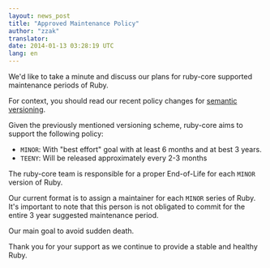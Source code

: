 ```yaml
---
layout: news_post
title: "Approved Maintenance Policy"
author: "zzak"
translator:
date: 2014-01-13 03:28:19 UTC
lang: en
---
```


We'd like to take a minute and discuss our plans for ruby-core supported maintenance periods of Ruby.

For context, you should read our recent policy changes for [semantic versioning](/en/news/2013/12/21/semantic-versioning-after-2-1-0).

Given the previously mentioned versioning scheme, ruby-core aims to support the following policy:

  * `MINOR`: With "best effort" goal with at least 6 months and at best 3 years.
  * `TEENY`: Will be released approximately every 2-3 months

The ruby-core team is responsible for a proper End-of-Life for each `MINOR` version of Ruby.

Our current format is to assign a maintainer for each `MINOR` series of Ruby. It's important to note that this person is not obligated to commit for the entire 3 year suggested maintenance period.

Our main goal to avoid sudden death.

Thank you for your support as we continue to provide a stable and healthy Ruby.

